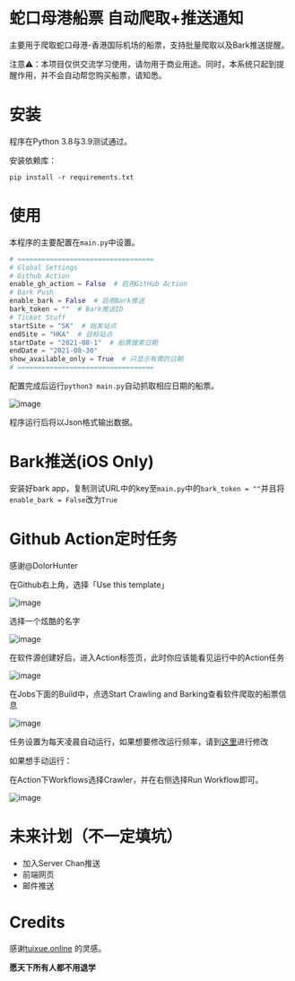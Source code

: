 # 蛇口母港船票 自动爬取+推送通知

主要用于爬取蛇口母港-香港国际机场的船票，支持批量爬取以及Bark推送提醒。

注意⚠️：本项目仅供交流学习使用，请勿用于商业用途。同时，本系统只起到提醒作用，并不会自动帮您购买船票，请知悉。

# 安装

程序在Python 3.8与3.9测试通过。

安装依赖库：

```shell
pip install -r requirements.txt
```

# 使用

本程序的主要配置在`main.py`中设置。

```python
# ==================================
# Global Settings
# Github Action
enable_gh_action = False  # 启用GitHub Action
# Bark Push
enable_bark = False  # 启用Bark推送
bark_token = ""  # Bark推送ID
# Ticket Stuff
startSite = "SK"  # 始发站点
endSite = "HKA"  # 目标站点
startDate = "2021-08-1"  # 船票搜索日期
endDate = "2021-08-30"
show_available_only = True  # 只显示有票的日期
# ==================================
```

配置完成后运行`python3 main.py`自动抓取相应日期的船票。

![image](https://user-images.githubusercontent.com/16578638/124384063-47d8dd80-dd02-11eb-9cf3-f1dec9220b9c.png)


程序运行后将以Json格式输出数据。

# Bark推送(iOS Only)

安装好bark app，复制测试URL中的key至`main.py`中的`bark_token = ""`并且将`enable_bark = False`改为`True`

# Github Action定时任务

感谢@DolorHunter

在Github右上角，选择「Use this template」

![image](https://user-images.githubusercontent.com/16578638/124387285-7f4e8680-dd10-11eb-8d7e-95684aa94217.png)

选择一个炫酷的名字

![image](https://user-images.githubusercontent.com/16578638/124387328-b45ad900-dd10-11eb-85c6-6eeca13674b5.png)

在软件源创建好后，进入Action标签页，此时你应该能看见运行中的Action任务

![image](https://user-images.githubusercontent.com/16578638/124387355-d2c0d480-dd10-11eb-91e2-04b906d6680a.png)

在Jobs下面的Build中，点选Start Crawling and Barking查看软件爬取的船票信息

![image](https://user-images.githubusercontent.com/16578638/124387368-e835fe80-dd10-11eb-8309-abe5e0a13ec8.png)

任务设置为每天凌晨自动运行，如果想要修改运行频率，请到[这里](https://github.com/tangyisheng2/tuixue.cmkschp/blob/main/.github/workflows/Crawler.yml#L9)进行修改

如果想手动运行：

在Action下Workflows选择Crawler，并在右侧选择Run Workflow即可。

![image](https://user-images.githubusercontent.com/16578638/124387446-4e228600-dd11-11eb-9d0b-2b6fd50db1bb.png)



# 未来计划（不一定填坑）

- 加入Server Chan推送
- 前端网页
- 邮件推送

# Credits

感谢[tuixue.online](https://github.com/Trinkle23897/tuixue.online-visa) 的灵感。

**愿天下所有人都不用退学**
